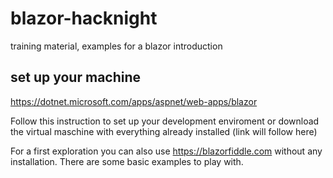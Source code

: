 # blazor-hacknight
training material, examples for a blazor introduction 

## set up your machine
https://dotnet.microsoft.com/apps/aspnet/web-apps/blazor

Follow this instruction to set up your development enviroment or
download the virtual maschine with everything already installed (link will follow here)

For a first exploration you can also use https://blazorfiddle.com without
any installation. There are some basic examples to play with.


